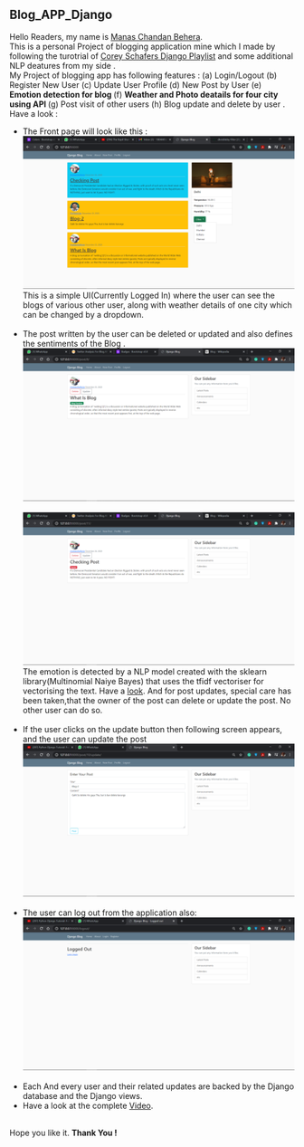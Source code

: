 ## Blog_APP_Django
Hello Readers, my name is <a href="https://www.linkedin.com/in/manas-chandan-behera-803590199/">Manas Chandan Behera</a>.
<br>This is a personal Project of blogging application mine which I made by following the turotrial of <a href='https://www.youtube.com/playlist?list=PL-osiE80TeTtoQCKZ03TU5fNfx2UY6U4p'>Corey Schafers Django Playlist</a> and some additional NLP deatures from my side . 
<br>My Project of blogging app has following features : (a) Login/Logout (b) Register New User (c) Update User Profile (d) New Post by User (e) <strong> Emotion detection for blog </strong> (f) <strong> Weather and Photo deatails for four city using API </strong> (g) Post visit of other users (h) Blog update and delete by user . 
<br> Have a look : 
<ul>
    <li>The Front page will look like this : <br><img src='Images/UpdatedFirst.png'><br>This is a simple UI(Currently Logged In) where the user can see the blogs of various other user, along with weather details of one city which can be changed by a dropdown.</li><br>
    <li>The post written by the user can be deleted or updated and also defines the sentiments of the Blog .<br><img src='Images/Okay (1).png'><br><br><img src='Images/Racist.png'><br>The emotion is detected by a NLP model created with the sklearn library(Multinomial Naiye Bayes) that uses the tfidf vectoriser for vectorising the text. Have a <a href="https://www.kaggle.com/manascbehera123/nlp-using-tfidf-and-naive-bayes-simple-96-acc">look</a>. And for post updates, special care has been taken,that the owner of the post can delete or update the post. No other user can do so.</li><br>
    <li>If the user clicks on the update button then following screen appears, and the user can update the post<br><img src='Images/EditPost.png'></li><br>
    <li>The user can log out from the application also:<br><img src="Images/Logout.png"></li>
    <br>
    <li>Each And every user and their related updates are backed by the Django database and the Django views.</li>
    <li>Have a look at the complete <a href="https://drive.google.com/file/d/1rND1uYYB0KMIw9hwnPusBkO1B5tLyoot/view?usp=sharing">Video</a>.</li>
</ul>
<br> Hope you like it. <strong>Thank You !</strong>